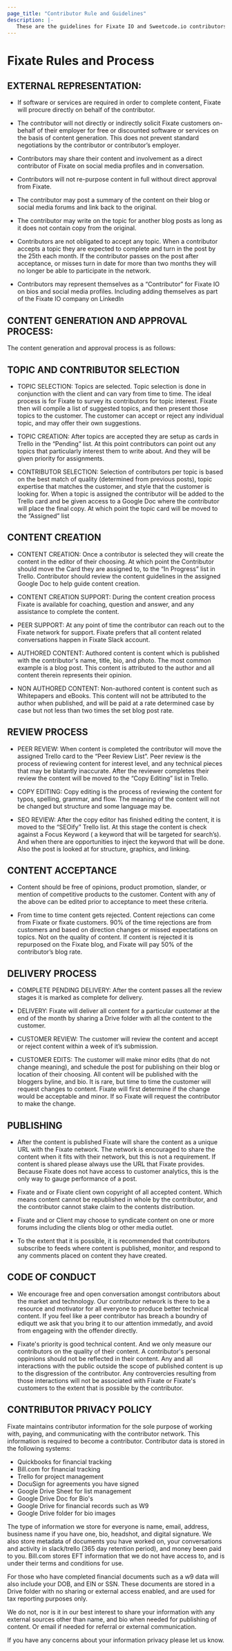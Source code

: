 ```yaml
---
page_title: "Contributor Rule and Guidelines"
description: |-
   These are the guidelines for Fixate IO and Sweetcode.io contributors. If you are interested in being a contributor visit https://sweetcode.io/contribute-to-sweetcode/
---
```


# Fixate Rules and Process

## EXTERNAL REPRESENTATION:

* If software or services are required in order to complete content, Fixate will procure directly on behalf of the contributor.

* The contributor will not directly or indirectly solicit Fixate customers on-behalf of their employer for free or discounted software or services on the basis of content generation. This does not prevent standard negotiations by the contributor or contributor’s employer.

* Contributors may share their content and involvement as a direct contributor of Fixate on social media profiles and in conversation.

* Contributors will not re-purpose content in full without direct approval from Fixate.

* The contributor may post a summary of the content on their blog or social media forums and link back to the original.

* The contributor may write on the topic for another blog posts as long as it does not contain copy from the original.

* Contributors are not obligated to accept any topic. When a contributor accepts a topic they are expected to complete and turn in the post by the 25th each month. If the contributor passes on the post after acceptance, or misses turn in date for more than two months they will no longer be able to participate in the network.

* Contributors may represent themselves as a “Contributor” for Fixate IO on bios and social media profiles. Including adding themselves as part of the Fixate IO company on LinkedIn

## CONTENT GENERATION AND APPROVAL PROCESS:

The content generation and approval process is as follows:

## TOPIC AND CONTRIBUTOR SELECTION

* TOPIC SELECTION: Topics are selected. Topic selection is done in conjunction with the client and can vary from time to time. The ideal process is for Fixate to survey its contributors for topic interest. Fixate then will compile a list of suggested topics, and then present those topics to the customer. The customer can accept or reject any individual topic, and may offer their own suggestions.

* TOPIC CREATION: After topics are accepted they are setup as cards in Trello in the “Pending” list. At this point contributors can point out any topics that particularly interest them to write about. And they will be given priority for assignments.

* CONTRIBUTOR SELECTION: Selection of contributors per topic is based on the best match of quality (determined from previous posts), topic expertise that matches the customer, and style that the customer is looking for. When a topic is assigned the contributor will be added to the Trello card and be given access to a Google Doc where the contributor will place the final copy. At which point the topic card will be moved to the “Assigned” list

## CONTENT CREATION

* CONTENT CREATION: Once a contributor is selected they will create the content in the editor of their choosing. At which point the Contributor should move the Card they are assigned to, to the “In Progress” list in Trello. Contributor should review the content guidelines in the assigned Google Doc to help guide content creation.

* CONTENT CREATION SUPPORT: During the content creation process Fixate is available for coaching, question and answer, and any assistance to complete the content.

* PEER SUPPORT: At any point of time the contributor can reach out to the Fixate network for support. Fixate prefers that all content related conversations happen in Fixate Slack account.

* AUTHORED CONTENT: Authored content is content which is published with the contributor's name, title, bio, and photo. The most common example is a blog post. This content is attributed to the author and all content therein represents their opinion.

* NON AUTHORED CONTENT: Non-authored content is content such as Whitepapers and eBooks. This content will not be attributed to the author when published, and will be paid at a rate determined case by case but not less than two times the set blog post rate.

## REVIEW PROCESS

* PEER REVIEW: When content is completed the contributor will move the assigned Trello card to the “Peer Review List”. Peer review is the process of reviewing content for interest level, and any technical pieces that may be blatantly inaccurate. After the reviewer completes their review the content will be moved to the “Copy Editing” list in Trello.

* COPY EDITING: Copy editing is the process of reviewing the content for typos, spelling, grammar, and flow. The meaning of the content will not be changed but structure and some language may be.

* SEO REVIEW: After the copy editor has finished editing the content, it is moved to the “SEOify” Trello list. At this stage the content is check against a Focus Keyword ( a keyword that will be targeted for search’s). And when there are opportunities to inject the keyword that will be done. Also the post is looked at for structure, graphics, and linking.

## CONTENT ACCEPTANCE

* Content should be free of opinions, product promotion, slander, or mention of competitive products to the customer. Content with any of the above can be edited prior to acceptance to meet these criteria.

* From time to time content gets rejected. Content rejections can come from Fixate or fixate customers. 90% of the time rejections are from customers and based on direction changes or missed expectations on topics. Not on the quality of content. If content is rejected it is repurposed on the Fixate blog, and Fixate will pay 50% of the contributor’s blog rate.

## DELIVERY PROCESS

* COMPLETE PENDING DELIVERY: After the content passes all the review stages it is marked as complete for delivery.

* DELIVERY: Fixate will deliver all content for a particular customer at the end of the month by sharing a Drive folder with all the content to the customer.

* CUSTOMER REVIEW: The customer will review the content and accept or reject content within a week of it’s submission.

* CUSTOMER EDITS: The customer will make minor edits (that do not change meaning), and schedule the post for publishing on their blog or location of their choosing. All content will be published with the bloggers byline, and bio. It is rare, but time to time the customer will request changes to content. Fixate will first determine if the change would be acceptable and minor. If so Fixate will request the contributor to make the change.

## PUBLISHING

* After the content is published Fixate will share the content as a unique URL with the Fixate network. The network is encouraged to share the content when it fits with their network, but this is not a requirement. If content is shared please always use the URL that Fixate provides. Because Fixate does not have access to customer analytics, this is the only way to gauge performance of a post.

* Fixate and or Fixate client own copyright of all accepted content. Which means content cannot be republished in whole by the contributor, and the contributor cannot stake claim to the contents distribution.

* Fixate and or Client may choose to syndicate content on one or more forums including the clients blog or other media outlet.

* To the extent that it is possible, it is recommended that contributors subscribe to feeds where content is published, monitor, and respond to any comments placed on content they have created.

## CODE OF CONDUCT

* We encourage free and open conversation amongst contributors about the market and technology. Our contributor network is there to be a resource and motivator for all everyone to produce better technical content. If you feel like a peer contributor has breach a boundry of ediqutt we ask that you bring it to our attention immedatly, and avoid from engageing with the offender directly.

* Fixate's priority is good technical content. And we only measure our contributors on the quality of their content. A contributor's personal oppinions should not be reflected in their content. Any and all interactions with the public outside the scope of published content is up to the disgression of the contributor. Any controvercies resulting from those interactions will not be associated with Fixate or Fixate's customers to the extent that is possible by the contributor.

## CONTRIBUTOR PRIVACY POLICY

Fixate maintains contributor information for the sole purpose of working with, paying, and communicating with the contributor network. This information is required to become a contributor. Contributor data is stored in the following systems:

* Quickbooks for financial tracking
* Bill.com for financial tracking
* Trello for project management
* DocuSign for agreements you have signed
* Google Drive Sheet for list management
* Google Drive Doc for Bio's
* Google Drive for financial records such as W9
* Google Drive folder for bio images

The type of information we store for everyone is name, email, address, business name if you have one, bio, headshot, and digital signature. We also store metadata of documents you have worked on, your conversations and activity in slack/trello (365 day retention period), and money been paid to you. Bill.com stores EFT information that we do not have access to, and is under their terms and conditions for use.

For those who have completed financial documents such as a w9 data will also include your DOB, and EIN or SSN. These documents are stored in a Drive folder with no sharing or external access enabled, and are used for tax reporting purposes only.

We do not, nor is it in our best interest to share your information with any external sources other than name, and bio when needed for publishing of content. Or email if needed for referral or external communication.

If you have any concerns about your information privacy please let us know.

